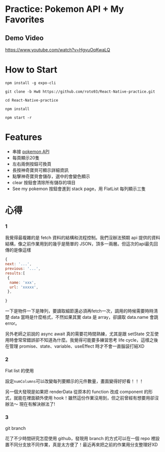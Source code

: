 # Practice: Pokemon API + My Favorites

## Demo Video
https://www.youtube.com/watch?v=HgyuOqKwaLQ

# How to Start
`npm install -g expo-cli`

`git clone -b Hw8 https://github.com/roto93/React-Native-practice.git`

`cd React-Native-practice`

`npm install`

`npm start -r`

# Features

- 串接 [pokemon API](https://pokeapi.co) 
- 每頁顯示20隻
- 左右兩側按鈕可換頁
- 長按神奇寶貝可顯示詳細資訊
- 點擊神奇寶貝會儲存，選中的會變色顯示
- clear 按鈕會清除所有儲存的項目
- See my pokemon 按鈕會進到 stack page，用 FlatList 每列顯示三隻

# 心得
### 1 
我覺得最複雜的是 fetch 資料的結構和流程控制。我們沒辦法預期 api 提供的資料結構，像之前作業用到的幾乎是簡單的 JSON，頂多一兩層。但這次的api最先回傳的是像這樣

```javascript
{
next: '...',
previous: '...',
results:[
 {
  name: 'xxx',
  url: 'xxxxx',
 },
 
}
```

一下是物件一下是陣列，要讀取細節還必須再fetch一次，調用的時候需要時時清楚 data 當時是什麼格式，不然如果其實 data 是 array，卻讀取 data.name 會跳 error。

另外老師之前說的 async await 真的需要花時間熟練，尤其是跟 setState 交互使用時會常常錯誤卻不知道為什麼。我覺得可能要多練習思考 life cycle，這樣之後在管理 promise、state、variable、useEffect 時才不會一直腦袋打結XD

### 2
Flat list 的使用

設定`numColumns`可以改變每列要顯示的元件數量，畫面變得好好看！！！

另一個大發現是如果把 renderData 從原本的 function 改成 component 的形式，就能在裡面額外使用 hook！雖然這份作業沒用到，但之前曾經有想要用卻沒辦法～ 現在有解決辦法了!

### 3
git branch

花了不少時間研究怎麼使用 github，發現用 branch 的方式可以在一個 repo 裡設置不同分支放不同作業，真是太方便了！最近再來把之前的作業用分支整理好XD





